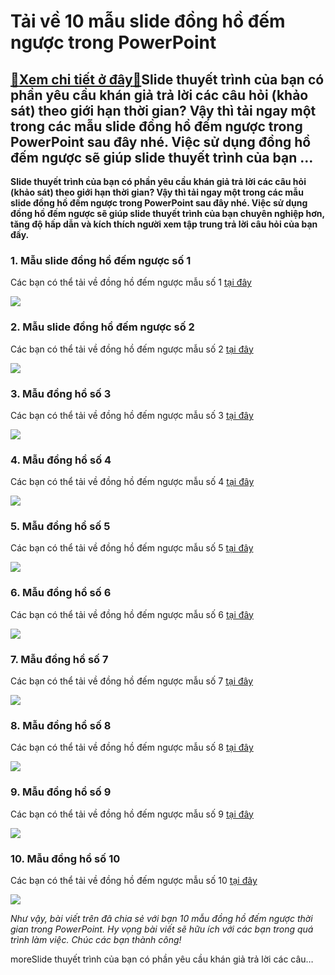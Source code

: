 Tải về 10 mẫu slide đồng hồ đếm ngược trong PowerPoint
======================================================

[:gift:Xem chi tiết ở đây:gift:](https://hddtvn.com/tai-ve-10-mau-slide-dong-ho-dem-nguoc-trong-powerpoint/)Slide thuyết trình của bạn có phần yêu cầu khán giả trả lời các câu hỏi (khảo sát) theo giới hạn thời gian? Vậy thì tải ngay một trong các mẫu slide đồng hồ đếm ngược trong PowerPoint sau đây nhé. Việc sử dụng đồng hồ đếm ngược sẽ giúp slide thuyết trình của bạn …
------------------------------------------------------------------------------------------------------------------------------------------------------------------------------------------------------------------------------------------------------------------------

**Slide thuyết trình của bạn có phần yêu cầu khán giả trả lời các câu hỏi (khảo sát) theo giới hạn thời gian? Vậy thì tải ngay một trong các mẫu slide đồng hồ đếm ngược trong PowerPoint sau đây nhé. Việc sử dụng đồng hồ đếm ngược sẽ giúp slide thuyết trình của bạn chuyên nghiệp hơn, tăng độ hấp dẫn và kích thích người xem tập trung trả lời câu hỏi của bạn đấy.**


### 1. Mẫu slide đồng hồ đếm ngược số 1


Các bạn có thể tải về đồng hồ đếm ngược mẫu số 1 [tại đây](https://drive.google.com/file/d/13pFl6SZ5Rx6K9OcPnZofC_GgwWNYpE43/view?usp=sharing)


![](https://hddtvn.com/wp-content/uploads/2021/01/NMXJxnK.png)


### 2. Mẫu slide đồng hồ đếm ngược số 2


Các bạn có thể tải về đồng hồ đếm ngược mẫu số 2 [tại đây](https://drive.google.com/file/d/1X_VTHBz1Yri_1QDR-iljO3vmWqevef_D/view?usp=sharing)


![](https://hddtvn.com/wp-content/uploads/2021/01/fHuU5fa.png)


### 3. Mẫu đồng hồ số 3


Các bạn có thể tải về đồng hồ đếm ngược mẫu số 3 [tại đây](https://drive.google.com/file/d/1D8AkMFEYMb9q1VGpiDfrJ-ympYuHKGko/view?usp=sharing)


![](https://hddtvn.com/wp-content/uploads/2021/01/yizWEmq.png)


### 4. Mẫu đồng hồ số 4


Các bạn có thể tải về đồng hồ đếm ngược mẫu số 4 [tại đây](https://drive.google.com/file/d/1nlL3ebABYED0xu7FN5YrKILIMsQQ_yn1/view?usp=sharing)


![](https://hddtvn.com/wp-content/uploads/2021/01/rpx5YFN.png)


### 5. Mẫu đồng hồ số 5


Các bạn có thể tải về đồng hồ đếm ngược mẫu số 5 [tại đây](https://drive.google.com/file/d/13SJTpvht2Cst1lipOoIlewioHU2HwTvu/view?usp=sharing)


![](https://hddtvn.com/wp-content/uploads/2021/01/ZjZIztB.png)


### 6. Mẫu đồng hồ số 6


Các bạn có thể tải về đồng hồ đếm ngược mẫu số 6 [tại đây](https://drive.google.com/file/d/1bV4tlymQL52J3NzqPBjmEWvb5P39xJM1/view?usp=sharing)


![](https://hddtvn.com/wp-content/uploads/2021/01/nIX3YT3.png)


### 7. Mẫu đồng hồ số 7


Các bạn có thể tải về đồng hồ đếm ngược mẫu số 7 [tại đây](https://drive.google.com/file/d/1I5o9ujCDJGeIYh2MypC8JbOfqUKQJR1c/view?usp=sharing)


![](https://hddtvn.com/wp-content/uploads/2021/01/BxqY7pc.png)


### 8. Mẫu đồng hồ số 8


Các bạn có thể tải về đồng hồ đếm ngược mẫu số 8 [tại đây](https://drive.google.com/file/d/1SuEONr2V5mTD_O1LHaYyC8Yyncm2q5JD/view?usp=sharing)


![](https://hddtvn.com/wp-content/uploads/2021/01/QpS3CF6.png)


### 9. Mẫu đồng hồ số 9


Các bạn có thể tải về đồng hồ đếm ngược mẫu số 9 [tại đây](https://drive.google.com/file/d/1lii8iqryhqjplCG-izC8JNuOZmI0xTeP/view?usp=sharing)


![](https://hddtvn.com/wp-content/uploads/2021/01/Wq7Gj9F.png)


### 10. Mẫu đồng hồ số 10


Các bạn có thể tải về đồng hồ đếm ngược mẫu số 10 [tại đây](https://drive.google.com/file/d/1gr_ITwwwx3cZFvKNKSwomsfjiZYo9eAd/view?usp=sharing)


![](https://hddtvn.com/wp-content/uploads/2021/01/QJGSdzc.png)


*Như vậy, bài viết trên đã chia sẻ với bạn 10 mẫu đồng hồ đếm ngược thời gian trong PowerPoint. Hy vọng bài viết sẽ hữu ích với các bạn trong quá trình làm việc. Chúc các bạn thành công!*


moreSlide thuyết trình của bạn có phần yêu cầu khán giả trả lời các câu…

